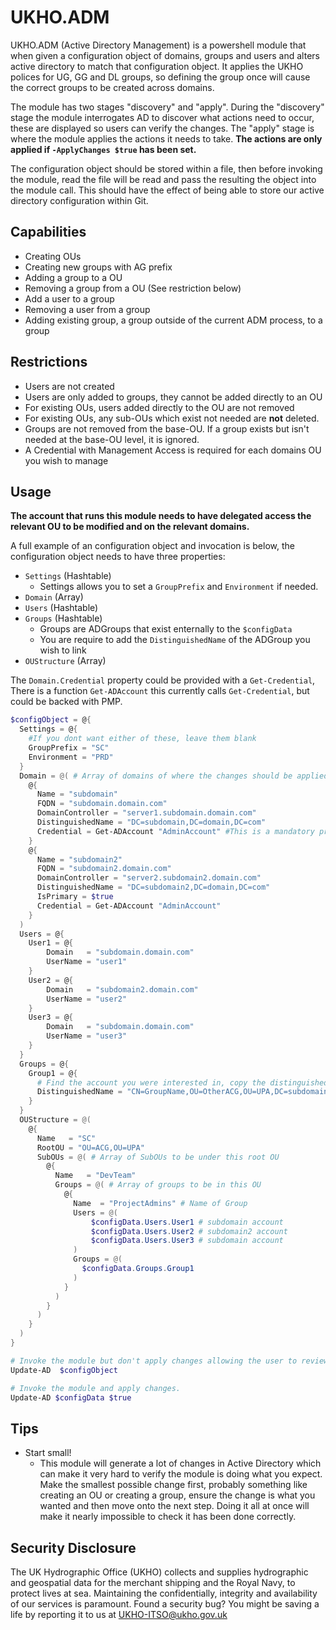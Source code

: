 # UKHO.ADM

UKHO.ADM (Active Directory Management) is a powershell module that when given a configuration object of domains, groups and users and alters active directory to match that configuration object. It applies the UKHO polices for UG, GG and DL groups, so defining the group once will cause the correct groups to be created across domains.

The module has two stages "discovery" and "apply". During the "discovery" stage the module interrogates AD to discover what actions need to occur, these are displayed so users can verify the changes. The "apply" stage is where the module applies the actions it needs to take. **The actions are only applied if `-ApplyChanges $true` has been set.**

The configuration object should be stored within a file, then before invoking the module, read the file will be read and pass the resulting the object into the module call. This should have the effect of being able to store our active directory configuration within Git.

## Capabilities

- Creating OUs
- Creating new groups with AG prefix
- Adding a group to a OU
- Removing a group from a OU (See restriction below)
- Add a user to a group
- Removing a user from a group
- Adding existing group, a group outside of the current ADM process, to a group

## Restrictions

- Users are not created
- Users are only added to groups, they cannot be added directly to an OU
- For existing OUs, users added directly to the OU are not removed
- For existing OUs, any sub-OUs which exist  not needed are **not** deleted.
- Groups are not removed from the base-OU. If a group exists but isn't needed at the base-OU level, it is ignored.
- A Credential with Management Access is required for each domains OU you wish to manage

## Usage

**The account that runs this module needs to have delegated access the relevant OU to be modified and on the relevant domains.**

A full example of an configuration object and invocation is below, the configuration object needs to have three properties:

- `Settings` (Hashtable)
  - Settings allows you to set a `GroupPrefix` and `Environment` if needed.
- `Domain` (Array)
- `Users` (Hashtable)
- `Groups` (Hashtable)
  - Groups are ADGroups that exist enternally to the `$configData`
  - You are require to add the `DistinguishedName` of the ADGroup you wish to link
- `OUStructure` (Array)

The `Domain.Credential` property could be provided with a `Get-Credential`, There is a function `Get-ADAccount` this currently calls `Get-Credential`, but could be backed with PMP.

```powershell
$configObject = @{
  Settings = @{
    #If you dont want either of these, leave them blank
    GroupPrefix = "SC"
    Environment = "PRD"
  }
  Domain = @( # Array of domains of where the changes should be applied to.
    @{
      Name = "subdomain"
      FQDN = "subdomain.domain.com"
      DomainController = "server1.subdomain.domain.com"
      DistinguishedName = "DC=subdomain,DC=domain,DC=com"
      Credential = Get-ADAccount "AdminAccount" #This is a mandatory property of type pscredential
    }
    @{
      Name = "subdomain2"
      FQDN = "subdomain2.domain.com"
      DomainController = "server2.subdomain2.domain.com"
      DistinguishedName = "DC=subdomain2,DC=domain,DC=com"
      IsPrimary = $true
      Credential = Get-ADAccount "AdminAccount"
    }
  )
  Users = @{
    User1 = @{
        Domain   = "subdomain.domain.com"
        UserName = "user1"
    }
    User2 = @{
        Domain   = "subdomain2.domain.com"
        UserName = "user2"
    }
    User3 = @{
        Domain   = "subdomain.domain.com"
        UserName = "user3"
    }
  }
  Groups = @{
    Group1 = @{
      # Find the account you were interested in, copy the distinguishedName, which includes the DC identity
      DistinguishedName = "CN=GroupName,OU=OtherACG,OU=UPA,DC=subdomain2,DC=domain,DC=com"
    }
  }
  OUStructure = @(
    @{
      Name   = "SC"
      RootOU = "OU=ACG,OU=UPA"
      SubOUs = @( # Array of SubOUs to be under this root OU
        @{
          Name   = "DevTeam"
          Groups = @( # Array of groups to be in this OU
            @{
              Name  = "ProjectAdmins" # Name of Group              
              Users = @( 
                  $configData.Users.User1 # subdomain account
                  $configData.Users.User2 # subdomain2 account
                  $configData.Users.User3 # subdomain account
              )
              Groups = @(
                $configData.Groups.Group1
              )
            }
          )
        }
      )
    }
  )
}

# Invoke the module but don't apply changes allowing the user to review.
Update-AD  $configObject

# Invoke the module and apply changes.
Update-AD $configData $true
```

## Tips

- Start small!
  - This module will generate a lot of changes in Active Directory which can make it very hard to verify the module is doing what you expect. Make the smallest possible change first, probably something like creating an OU or creating a group, ensure the change is what you wanted and then move onto the next step. Doing it all at once will make it nearly impossible to check it has been done correctly.

## Security Disclosure

The UK Hydrographic Office (UKHO) collects and supplies hydrographic and geospatial data for the merchant shipping and the Royal Navy, to protect lives at sea. Maintaining the confidentially, integrity and availability of our services is paramount. Found a security bug? You might be saving a life by reporting it to us at UKHO-ITSO@ukho.gov.uk
